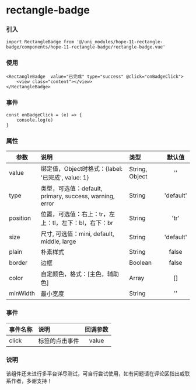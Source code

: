 # rectangle-badge

### 引入
```vue
import RectangleBadge from '@/uni_modules/hope-11-rectangle-badge/components/hope-11-rectangle-badge/rectangle-badge.vue'
```

### 使用
```vue
<RectangleBadge  value="已完成" type="success" @click="onBadgeClick">
	<view class="content"></view>
</RectangleBadge>
```

### 事件
```vue
const onBadgeClick = (e) => {
	console.log(e)
}
```

### 属性
参数|说明|类型|默认值
---|:--|:--|:---:
value|绑定值，Object时格式：{label: '已完成', value: 1}|String, Object|''
type|类型，可选值：default, primary, success, warning, error|String|'default'
position|位置，可选值：右上：tr，左上：tl，左下：bl，右下：br|String|'tr'
size|尺寸, 可选值：mini, default, middle, large|String|'default'
plain|朴素样式|String|false
border|边框|Boolean|false
color|自定颜色，格式：[主色，辅助色]|Array|[]
minWidth|最小宽度|String|''

### 事件
事件名称|说明|回调参数
---|:--|:---:
click|标签的点击事件|value

### 说明
该组件还未进行多平台详尽测试，可自行尝试使用，如有问题请在评论区指出或联系作者，多谢支持！